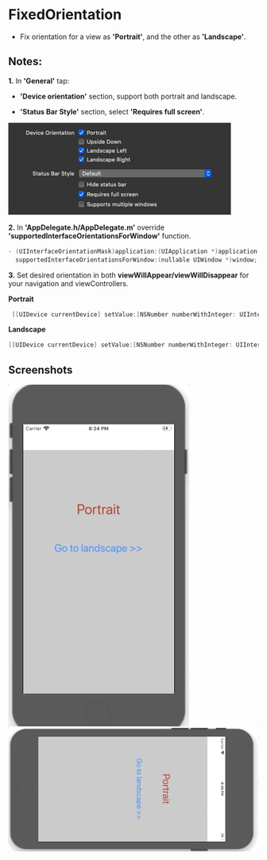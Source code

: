 # FixedOrientation

* Fix orientation for a view as **'Portrait'**, and the other as **'Landscape'**.


## Notes:

**1.** In **'General'** tap:
* **'Device orientation'** section, support both portrait and landscape. 

* **'Status Bar Style'** section, select **'Requires full screen'**.

![General tap](images/screenshots/3.png)


**2.** In **'AppDelegate.h/AppDelegate.m'** override **'supportedInterfaceOrientationsForWindow'** function.

```objective-c
- (UIInterfaceOrientationMask)application:(UIApplication *)application
  supportedInterfaceOrientationsForWindow:(nullable UIWindow *)window;
```


**3.** Set desired orientation in both **viewWillAppear/viewWillDisappear** for your navigation and viewControllers.
  
  **Portrait**
  ```objective-c
   [[UIDevice currentDevice] setValue:[NSNumber numberWithInteger: UIInterfaceOrientationPortrait] forKey:@"orientation"];
   ```
   
   **Landscape**
   ```objective-c
   [[UIDevice currentDevice] setValue:[NSNumber numberWithInteger: UIInterfaceOrientationLandscapeLeft] forKey:@"orientation"];
   ```
   
   
  ## Screenshots
  
  ![Portrait](images/screenshots/1.gif) ![Landscape](images/screenshots/2.gif) 
  

